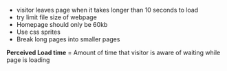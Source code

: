 - visitor leaves page when it takes longer than 10 seconds to load
- try limit file size of webpage
- Homepage should only be 60kb
- Use css sprites
- Break long pages into smaller pages

**Perceived Load time** = Amount of time that visitor is aware of waiting while page is loading
